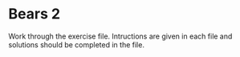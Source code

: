 # Bears 2

Work through the exercise file. Intructions are given in each
file and solutions should be completed in the file.
